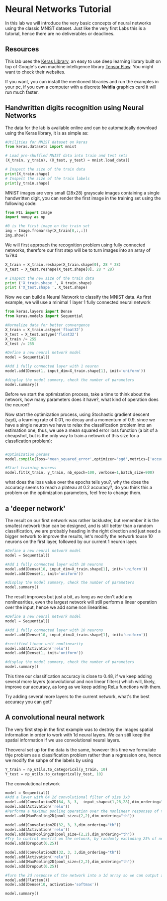 # Neural Networks Tutorial

In this lab we will introduce the very basic concepts of neural networks using the classic MNIST dataset. Just like the very first Labs this is a tutorial, hence there are no deliverables or deadlines.


## Resources

This lab uses the [Keras Library](https://github.com/fchollet/keras), an easy to use deep learning library built on top of Google's own machine intelligence library [Tensor Flow](https://www.tensorflow.org). You might want to check their websites.

If you want, you can install the mentioned libraries and run the examples in your pc, if you own a computer with a discrete **Nvidia** graphics card it will run much faster.

## Handwritten digits recognition using Neural Networks
The data for the lab is available online and can be automatically download using the Keras library, it is as simple as:


```python
#Utilities for MNIST dataset on keras
from keras.datasets import mnist

# Load pre-shuffled MNIST data into train and test sets
(X_train, y_train), (X_test, y_test) = mnist.load_data()

# Inspect the size of the train data
print(X_train.shape)
# Inspect the size of the train labels
print(y_train.shape)
```

MNIST images are very small (28x28) grayscale images containing a single handwritten digit, you can render the first image in the training set using the following code:

```python
from PIL import Image
import numpy as np

#0 is the first image on the train set
img = Image.fromarray(X_train[0,:,:])
img.show()
```

We will first approach the recognition problem using fully connected networks, therefore our first step will be to turn images into an array of 1x784


```python
X_train = X_train.reshape(X_train.shape[0], 28 * 28)
X_test = X_test.reshape(X_test.shape[0], 28 * 28)

# Inspect the new size of the train data
print ('X_train.shape ', X_train.shape)
print ('X_test.shape ', X_test.shape)
```

Now we can build a Neural Network to classify the MNIST data. As first example, we will use a minimal 1 layer 1 fully connected neural network


```python
from keras.layers import Dense
from keras.models import Sequential

#Normalize data for better convergence
X_train = X_train.astype('float32')
X_test = X_test.astype('float32')
X_train /= 255
X_test /= 255

#Define a new neural network model
model = Sequential()

#Add 1 fully connected layer with 1 neuron
model.add(Dense(1, input_dim=X_train.shape[1], init='uniform'))

#display the model summary, check the number of parameters
model.summary()

```

Before we start the optimization process, take a time to think about the network, how many parameters does it have?, what kind of operation does the neuron?

Now start the optimization process, using Stochastic gradient descent (sgd), a learning rate of 0.01, no decay and a momentum of 0.9. since we have a single neuron we have to relax the classification problem into an estimation one, thus, we use a mean squared error loss function (a bit of a cheapshot, but is the only way to train a netowrk of this size for a classfication problem):


```python

#Optimization params
model.compile(loss='mean_squared_error',optimizer='sgd',metrics=['accuracy'],lr=0.01,decay=0.0, momentum=0.9)

#Start training process
model.fit(X_train, y_train, nb_epoch=100, verbose=1,batch_size=900)
```

what does the loss value over the epochs tells you?, why the does the accuracy seems to reach a plateau at 0.2 accuracy?, do you think this a problem on the optimization parameters, feel free to change them.

## a 'deeper network'


The result on our first network was rather lackluster, but remember it is the smallest network than can be designed, and is still better than a random classification, we are probably heading in the right direction and just need a bigger network to improve the results, let's modify the network touse 10 neurons on the first layer, followed by our current 1 neuron layer.

```python
#Define a new neural network model
model = Sequential()

#Add 1 fully connected layer with 10 neurons
model.add(Dense(10, input_dim=X_train.shape[1], init='uniform'))
model.add(Dense(1, init='uniform'))

#display the model summary, check the number of parameters
model.summary()

```

The result improves but just a bit, as long as we don't add any nonlinearities, even the largest network will still perform a linear operation over the input, hence we add some non linearities.

```python
#Define a new neural network model
model = Sequential()

#Add 1 fully connected layer with 10 neurons
model.add(Dense(10, input_dim=X_train.shape[1], init='uniform'))

#rectified linear unit nonlinearity
model.add(Activation('relu'))
model.add(Dense(1, init='uniform'))

#display the model summary, check the number of parameters
model.summary()

```


This time our classification accuracy is close to 0.48,  if we keep  adding several more layers (convolutional and non linear filters) which will, likely, improve our accuracy, as long as we keep adding ReLu functions with them.

Try adding several more layers to the current network, what's the best accuracy you can get?

## A convolutional neural network

The very first step in the first example was to destroy the images spatial information in order to work  with 1d neural layers. We can still keep the spatial information if we use convolutional neural layers. 

Theoveral set up for the data is the same,  however this time we formulate thje problem as a classification problem rather than a regression one, hence we modify the sahpe of the labels by using 

```python
Y_train = np_utils.to_categorical(y_train, 10)
Y_test = np_utils.to_categorical(y_test, 10)
```


The convolutional network

```python
model = Sequential()
#Add a layer with 64 2d convolutional filter of size 3x3
model.add(Convolution2D(64, 3, 3,  input_shape=(1,28,28),dim_ordering="th"))
model.add(Activation('relu'))
#Performa a Maximun pooling operation over the nonlinear responses of the convolutional #layer
model.add(MaxPooling2D(pool_size=(2,2),dim_ordering="th"))

model.add(Convolution2D(32, 3, 3,dim_ordering="th"))
model.add(Activation('relu'))
model.add(MaxPooling2D(pool_size=(2,2),dim_ordering="th"))
#Try to control overfit on the network, by randomly excluding 25% of neurons on the last #layer during each iteration
model.add(Dropout(0.25))

model.add(Convolution2D(32, 3, 3,dim_ordering="th"))
model.add(Activation('relu'))
model.add(MaxPooling2D(pool_size=(2,2),dim_ordering="th"))
model.add(Dropout(0.25))

#Turn the 2d response of the network into a 1d array so we can output a 1x10 array
model.add(Flatten())
model.add(Dense(10, activation='softmax'))

model.summary()
```

